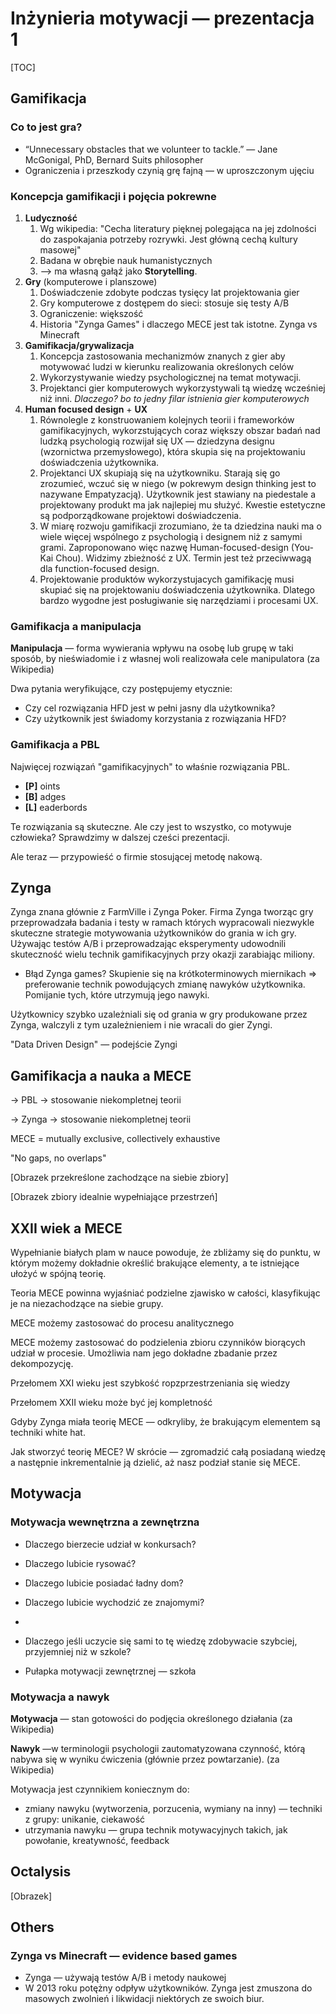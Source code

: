 # Inżynieria motywacji  — prezentacja 1

[TOC]

## Gamifikacja

### Co to jest gra?

- “Unnecessary obstacles that we volunteer to tackle.” — ﻿Jane McGonigal, PhD, Bernard Suits philosopher
- Ograniczenia i przeszkody czynią grę fajną — w uproszczonym ujęciu



### Koncepcja gamifikacji i pojęcia pokrewne

1. **Ludyczność**
   1. Wg wikipedia: "Cecha literatury pięknej polegająca na jej zdolności do zaspokajania potrzeby rozrywki. Jest główną cechą kultury masowej"
   2. Badana w obrębie nauk humanistycznych
   3.  --> ma własną gałąź jako **Storytelling**.
2. **Gry** (komputerowe i planszowe)
   1. Doświadczenie zdobyte podczas tysięcy lat projektowania gier
   2. Gry komputerowe z dostępem do sieci: stosuje się testy A/B
   3. Ograniczenie: większość
   4. Historia "Zynga Games" i dlaczego MECE jest tak istotne. Zynga vs Minecraft
3. **Gamifikacja/grywalizacja**
   1. Koncepcja zastosowania mechanizmów znanych z gier aby motywować ludzi w kierunku realizowania określonych celów
   2. Wykorzystywanie wiedzy psychologicznej na temat motywacji.
   3. Projektanci gier komputerowych wykorzystywali tą wiedzę wcześniej niż inni. *Dlaczego? bo to jedny filar istnienia gier komputerowych*
4. **Human focused design** + **UX**
   1. Równolegle z konstruowaniem kolejnych teorii i frameworków gamifikacyjnych, wykorzstujących coraz większy obszar badań nad ludzką psychologią rozwijał się UX — dziedzyna designu (wzornictwa przemysłowego), która skupia się na projektowaniu doświadczenia użytkownika. 
   2. Projektanci UX skupiają się na użytkowniku. Starają się go zrozumieć, wczuć się w niego (w pokrewym design thinking jest to nazywane Empatyzacją). Użytkownik jest stawiany na piedestale a projektowany produkt ma jak najlepiej mu służyć. Kwestie estetyczne są podporządkowane projektowi doświadczenia.
   3. W miarę rozwoju gamifikacji zrozumiano, że ta dziedzina nauki ma o wiele więcej wspólnego z psychologią i designem niż z samymi grami. Zaproponowano więc nazwę Human-focused-design (You-Kai Chou). Widzimy zbieżność z UX. Termin jest też przeciwwagą dla function-focused design.
   4. Projektowanie produktów wykorzystujacych gamifikację musi skupiać się na projektowaniu doświadczenia użytkownika. Dlatego bardzo wygodne jest posługiwanie się narzędziami i procesami UX.



### Gamifikacja a manipulacja

**Manipulacja** —  forma wywierania wpływu na osobę lub grupę w taki sposób, by nieświadomie i z własnej woli realizowała cele manipulatora (za Wikipedia)

Dwa pytania weryfikujące, czy postępujemy etycznie:

- Czy cel rozwiązania HFD jest w pełni jasny dla użytkownika?
- Czy użytkownik jest świadomy korzystania z rozwiązania HFD?



### Gamifikacja a PBL

Najwięcej rozwiązań "gamifikacyjnych" to właśnie rozwiązania PBL.

- **[P]** oints
- **[B]** adges
- **[L]** eaderbords

Te rozwiązania są skuteczne. Ale czy jest to wszystko, co motywuje człowieka? Sprawdzimy w dalszej cześci prezentacji.

Ale teraz — przypowieść o firmie stosującej metodę nakową.



## Zynga

Zynga znana głównie z FarmVille i Zynga Poker. Firma Zynga tworząc gry przeprowadzała badania i testy w ramach których wypracowali niezwykle skuteczne strategie motywowania użytkowników do grania w ich gry. Używając testów A/B i przeprowadzając eksperymenty udowodnili skuteczność wielu technik gamifikacyjnych przy okazji zarabiając miliony.

-  Błąd Zynga games? Skupienie się na krótkoterminowych miernikach => preferowanie technik powodujących zmianę nawyków użytkownika. Pomijanie tych, które utrzymują jego nawyki. 

Użytkownicy szybko uzależniali się od grania w gry produkowane przez Zynga, walczyli z tym uzależnieniem i nie wracali do gier Zyngi.

"Data Driven Design" — podejście Zyngi



## Gamifikacja a nauka a MECE

-> PBL -> stosowanie niekompletnej teorii

-> Zynga -> stosowanie niekompletnej teorii

MECE = mutually exclusive, collectively exhaustive

"No gaps, no overlaps"

[Obrazek przekreślone zachodzące na siebie zbiory]

[Obrazek zbiory idealnie wypełniające przestrzeń]



## XXII wiek a MECE

Wypełnianie białych plam w nauce powoduje, że zbliżamy się do punktu, w którym możemy dokładnie określić brakujące elementy, a te istniejące ułożyć w spójną teorię.

Teoria MECE powinna wyjaśniać podzielne zjawisko w całości, klasyfikując je na niezachodzące na siebie grupy.

MECE możemy zastosować do procesu analitycznego

MECE możemy zastosować do podzielenia zbioru czynników biorących udział w procesie. Umożliwia nam jego dokładne zbadanie przez dekompozycję.

Przełomem XXI wieku jest szybkość ropzprzestrzeniania się wiedzy

Przełomem XXII wieku może być jej kompletność

Gdyby Zynga miała teorię MECE — odkryliby, że brakującym elementem są techniki white hat.

Jak stworzyć teorię MECE? W skrócie — zgromadzić całą posiadaną wiedzę a następnie inkrementalnie ją dzielić, aż nasz podział stanie się MECE.



## Motywacja

### Motywacja wewnętrzna a zewnętrzna

- Dlaczego bierzecie udział w konkursach?
- Dlaczego lubicie rysować?
- Dlaczego lubicie posiadać ładny dom?
- Dlaczego lubicie wychodzić ze znajomymi?
- 
- Dlaczego jeśli uczycie się sami to tę wiedzę zdobywacie szybciej, przyjemniej niż w szkole?



- Pułapka motywacji zewnętrznej — szkoła



### Motywacja a nawyk

**Motywacja** — stan gotowości do podjęcia określonego działania (za Wikipedia)

**Nawyk** —w terminologii psychologii zautomatyzowana czynność, którą nabywa się w wyniku ćwiczenia (głównie przez powtarzanie). (za Wikipedia)

Motywacja jest czynnikiem koniecznym do:

- zmiany nawyku (wytworzenia, porzucenia, wymiany na inny) — techniki z grupy: unikanie, ciekawość
- utrzymania nawyku — grupa technik motywacyjnych takich, jak powołanie, kreatywność, feedback



## Octalysis

[Obrazek]





## Others



### Zynga vs Minecraft — evidence based games

- Zynga — używają testów A/B i metody naukowej
- W 2013 roku potężny odpływ użytkowników. Zynga jest zmuszona do masowych zwolnień i likwidacji niektórych ze swoich biur.